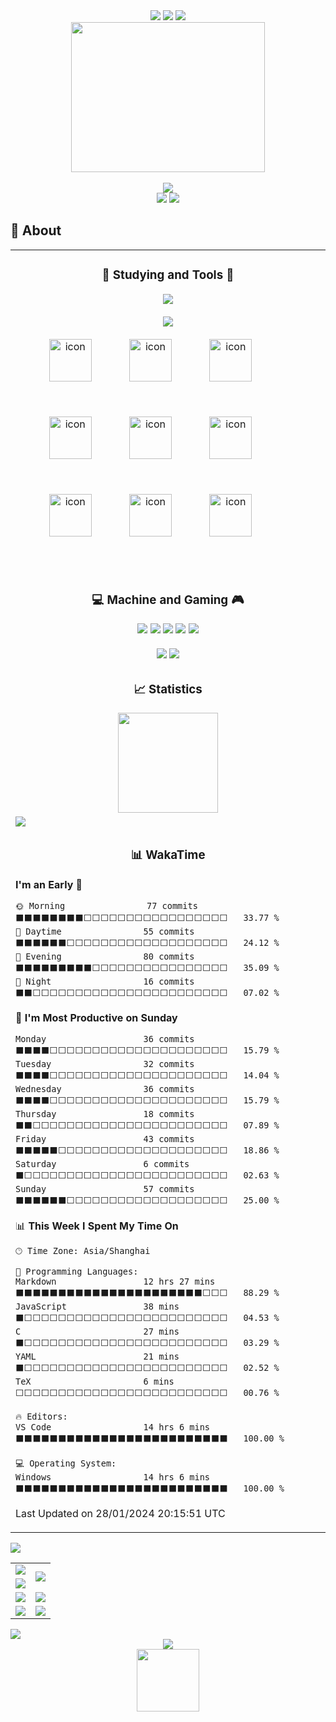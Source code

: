 <div align='center'>

  <!--计算访问次数-->
  <img src="https://count.getloli.com/get/@demonq0q?theme=rule34" />

  <!--动态分割线-->
  <img src="https://cdn.jsdelivr.net/gh/demonq0q/demonq0q/assets/hr.gif">

  <!--动态打字效果-->
  <img src="https://readme-typing-svg.demolab.com?font=Fira+Code&weight=500&pause=1000&center=true%C2%A0%E7%9C%9F&vCenter=true%C2%A0%E7%9C%9F&r%C2%A0%E7%9C%9F%C2%A0%E5%81%87&width=435&separator=%3C&lines=if(you+%3D%3D+'coming')+printf('Hello');%3CTo+be+continue...">

  <br>

  <!--猫猫虫打字gif图-->
  <img src="https://cdn.jsdelivr.net/gh/demonq0q/demonq0q/assets/tap-code.gif" width=310 height=240/>

  <br>
  <br>

  <!--记录访问人次（详细版）-->
  <img src='https://u8views.com/api/v1/github/profiles/110705071/views/day-week-month-total-count.svg'>

  <br>

  <!--贪吃蛇-->
  <img src="https://cdn.jsdelivr.net/gh/demonq0q/demonq0q/profile-snake-contrib/github-contribution-grid-snake.svg">

  <!--动态分割线-->
  <img src="https://cdn.jsdelivr.net/gh/demonq0q/demonq0q/assets/hr.gif">

</div>

  <h2>🧐 About</h2>

  <!--first table 第一个表格-->
  <table>

  <tr><td>

  <div align='center'>

  <h3>
    💪 Studying and Tools 🔧
  </h3>

  <img src='https://skillicons.dev/icons?i=html,css,javascript,ts,vue,vite,react,c,cpp,py,mysql,flask'>

  <br>
  <br>

  <img src='https://skillicons.dev/icons?i=vscode,visualstudio,github,githubactions,git,linux,md,vim,powershell,docker,nodejs,vercel,cloudflare,discord'>

  <br>
  <br>

  <img src="https://techstack-generator.vercel.app/github-icon.svg" alt="icon" width="68" style="width: 68px; height: 68px; margin-right: 56px; margin-bottom: 56px;" />
  <img src="https://techstack-generator.vercel.app/prettier-icon.svg" alt="icon" width="68" style="width: 68px; height: 68px; margin-right: 56px; margin-bottom: 56px;" />
  <img src="https://techstack-generator.vercel.app/docker-icon.svg" alt="icon" width="68" style="width: 68px; height: 68px; margin-right: 56px; margin-bottom: 56px;" />
  <img src="https://techstack-generator.vercel.app/js-icon.svg" alt="icon" width="68" style="width: 68px; height: 68px; margin-right: 56px; margin-bottom: 56px;" />
  <img src="https://techstack-generator.vercel.app/ts-icon.svg" alt="icon" width="68" style="width: 68px; height: 68px; margin-right: 56px; margin-bottom: 56px;" />
  <img src="https://techstack-generator.vercel.app/cpp-icon.svg" alt="icon" width="68" style="width: 68px; height: 68px; margin-right: 56px; margin-bottom: 56px;" />
  <img src="https://techstack-generator.vercel.app/python-icon.svg" alt="icon" width="68" style="width: 68px; height: 68px; margin-right: 56px; margin-bottom: 56px;" />
  <img src="https://techstack-generator.vercel.app/mysql-icon.svg" alt="icon" width="68" style="width: 68px; height: 68px; margin-right: 56px; margin-bottom: 56px;" />
  <img src="https://techstack-generator.vercel.app/react-icon.svg" alt="icon" width="68" style="width: 68px; height: 68px; margin-right: 56px; margin-bottom: 56px;" />
  

  </div>

  </td></tr>

  <tr><td>

  <div align='center'>

  <h3>
    💻 Machine and Gaming 🎮 
  </h3>

  <img src="https://img.shields.io/badge/win10-blue?style=for-the-badge&logo=windows&logoColor=blue&label=Windows&labelColor=white">
  <img src="https://img.shields.io/badge/rtx3050-green?style=for-the-badge&logo=NVIDIA&logoColor=green&label=NVIDIA&labelColor=white">
  <img src='https://img.shields.io/badge/r5-black?style=for-the-badge&logo=amd&logoColor=black&label=amd&labelColor=white'>
  <img src="https://img.shields.io/badge/k50-orange?style=for-the-badge&logo=xiaomi&label=xiaomi&labelColor=white">
  <img src="https://img.shields.io/badge/r7000-red?style=for-the-badge&logo=lenovo&logoColor=red&label=lenovo&labelColor=white">

  <br>
  <br>

  <img src="https://img.shields.io/badge/steam-black?style=for-the-badge&logo=steam&logoColor=white">
  <img src="https://img.shields.io/badge/epic games-black?style=for-the-badge&logo=epicgames&logoColor=white">

  </div>

  </td></tr>


  <!--spotify-->
  <!-- <tr><td>

  <div align='center'>

  <h3>
    🎵 Music
  </h3>

  <img src='https://spotify-recently-played-readme.vercel.app/api?user=31aayoeuwziq5qdyexrafvhrhjau&count=7'>
  <img src='https://spotify-github-profile.vercel.app/api/view?uid=31aayoeuwziq5qdyexrafvhrhjau&cover_image=true&theme=default&show_offline=false&background_color=121212&interchange=false&bar_color_cover=true'>
  
  </div>

  </td></tr> -->

  <tr><td>

  <div align='center'>

  <h3>
    📈 Statistics
  </h3>

  <img src="https://github-readme-stats.vercel.app/api?username=demonq0q&hide=issues&show_icons=true&theme=white&layout=compact" height=160 />
  <!-- <img src="https://github-readme-stats.vercel.app/api/top-langs/?username=demonq0q&layout=compact" height=160 /> -->

  </div>

  </td></tr>

  <tr><td>

  <img src="https://github-readme-activity-graph.vercel.app/graph?username=demonq0q&bg_color=ffffff&color=000000&line=00eeff&point=ffcf24&area=true&hide_border=true" />

  </td></tr>

  <tr><td>

  <div align='center'>
  <h3>
    📊 WakaTime
  </h3>
  </div>

  <!--START_SECTION:waka-->
**I'm an Early 🐤** 

```text
🌞 Morning                77 commits          ⬛⬛⬛⬛⬛⬛⬛⬛⬜⬜⬜⬜⬜⬜⬜⬜⬜⬜⬜⬜⬜⬜⬜⬜⬜   33.77 % 
🌆 Daytime                55 commits          ⬛⬛⬛⬛⬛⬛⬜⬜⬜⬜⬜⬜⬜⬜⬜⬜⬜⬜⬜⬜⬜⬜⬜⬜⬜   24.12 % 
🌃 Evening                80 commits          ⬛⬛⬛⬛⬛⬛⬛⬛⬛⬜⬜⬜⬜⬜⬜⬜⬜⬜⬜⬜⬜⬜⬜⬜⬜   35.09 % 
🌙 Night                  16 commits          ⬛⬛⬜⬜⬜⬜⬜⬜⬜⬜⬜⬜⬜⬜⬜⬜⬜⬜⬜⬜⬜⬜⬜⬜⬜   07.02 % 
```
📅 **I'm Most Productive on Sunday** 

```text
Monday                   36 commits          ⬛⬛⬛⬛⬜⬜⬜⬜⬜⬜⬜⬜⬜⬜⬜⬜⬜⬜⬜⬜⬜⬜⬜⬜⬜   15.79 % 
Tuesday                  32 commits          ⬛⬛⬛⬛⬜⬜⬜⬜⬜⬜⬜⬜⬜⬜⬜⬜⬜⬜⬜⬜⬜⬜⬜⬜⬜   14.04 % 
Wednesday                36 commits          ⬛⬛⬛⬛⬜⬜⬜⬜⬜⬜⬜⬜⬜⬜⬜⬜⬜⬜⬜⬜⬜⬜⬜⬜⬜   15.79 % 
Thursday                 18 commits          ⬛⬛⬜⬜⬜⬜⬜⬜⬜⬜⬜⬜⬜⬜⬜⬜⬜⬜⬜⬜⬜⬜⬜⬜⬜   07.89 % 
Friday                   43 commits          ⬛⬛⬛⬛⬛⬜⬜⬜⬜⬜⬜⬜⬜⬜⬜⬜⬜⬜⬜⬜⬜⬜⬜⬜⬜   18.86 % 
Saturday                 6 commits           ⬛⬜⬜⬜⬜⬜⬜⬜⬜⬜⬜⬜⬜⬜⬜⬜⬜⬜⬜⬜⬜⬜⬜⬜⬜   02.63 % 
Sunday                   57 commits          ⬛⬛⬛⬛⬛⬛⬜⬜⬜⬜⬜⬜⬜⬜⬜⬜⬜⬜⬜⬜⬜⬜⬜⬜⬜   25.00 % 
```


📊 **This Week I Spent My Time On** 

```text
🕑︎ Time Zone: Asia/Shanghai

💬 Programming Languages: 
Markdown                 12 hrs 27 mins      ⬛⬛⬛⬛⬛⬛⬛⬛⬛⬛⬛⬛⬛⬛⬛⬛⬛⬛⬛⬛⬛⬛⬜⬜⬜   88.29 % 
JavaScript               38 mins             ⬛⬜⬜⬜⬜⬜⬜⬜⬜⬜⬜⬜⬜⬜⬜⬜⬜⬜⬜⬜⬜⬜⬜⬜⬜   04.53 % 
C                        27 mins             ⬛⬜⬜⬜⬜⬜⬜⬜⬜⬜⬜⬜⬜⬜⬜⬜⬜⬜⬜⬜⬜⬜⬜⬜⬜   03.29 % 
YAML                     21 mins             ⬛⬜⬜⬜⬜⬜⬜⬜⬜⬜⬜⬜⬜⬜⬜⬜⬜⬜⬜⬜⬜⬜⬜⬜⬜   02.52 % 
TeX                      6 mins              ⬜⬜⬜⬜⬜⬜⬜⬜⬜⬜⬜⬜⬜⬜⬜⬜⬜⬜⬜⬜⬜⬜⬜⬜⬜   00.76 % 

🔥 Editors: 
VS Code                  14 hrs 6 mins       ⬛⬛⬛⬛⬛⬛⬛⬛⬛⬛⬛⬛⬛⬛⬛⬛⬛⬛⬛⬛⬛⬛⬛⬛⬛   100.00 % 

💻 Operating System: 
Windows                  14 hrs 6 mins       ⬛⬛⬛⬛⬛⬛⬛⬛⬛⬛⬛⬛⬛⬛⬛⬛⬛⬛⬛⬛⬛⬛⬛⬛⬛   100.00 % 
```


 Last Updated on 28/01/2024 20:15:51 UTC
<!--END_SECTION:waka-->
  
  </td></tr>
  </table>

  <!--动态分割线-->
  <img src="https://cdn.jsdelivr.net/gh/demonq0q/demonq0q/assets/hr.gif">

  <!--second table 第二个表格-->
  <table>
    <tr>
      <td><img src="https://cdn.jsdelivr.net/gh/demonq0q/demonq0q/github-metrics/base.svg" /></td>
      <td rowspan="2"><img src="https://cdn.jsdelivr.net/gh/demonq0q/demonq0q/github-metrics/stars.svg" /></td>
    </tr>
    <tr>
      <td><img src="https://cdn.jsdelivr.net/gh/demonq0q/demonq0q/github-metrics/activity.svg" /></td>
    </tr>
    <tr>
      <td><img src="https://cdn.jsdelivr.net/gh/demonq0q/demonq0q/github-metrics/stackoverflow.svg" /></td>
      <td><img src="https://cdn.jsdelivr.net/gh/demonq0q/demonq0q/github-metrics/habits.charts.svg" /></td>    
    </tr>
    <tr>
      <td><img src="https://cdn.jsdelivr.net/gh/demonq0q/demonq0q/github-metrics/isocalendar.fullyear.svg" /></td>
      <td><img src="https://cdn.jsdelivr.net/gh/demonq0q/demonq0q/github-metrics/calendar.full.svg" /></td>
    </tr>
  </table>

  <!--动态分割线-->
  <img src="https://cdn.jsdelivr.net/gh/demonq0q/demonq0q/assets/hr.gif">

  <!--Repobeats analytics image 分析图像-->
  <div align='center'>
    <img src="https://repobeats.axiom.co/api/embed/020619bbebb844ee753b14b8ec26faebd07304a6.svg">
  </div>

  <!--动态加载-->
  <div align='center'>
    <img src="https://cdn.jsdelivr.net/gh/demonq0q/demonq0q/assets/loading.gif" width=100 height=100/>
  </div>
